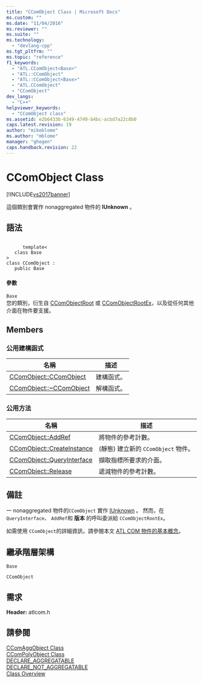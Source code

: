 ```yaml
---
title: "CComObject Class | Microsoft Docs"
ms.custom: ""
ms.date: "11/04/2016"
ms.reviewer: ""
ms.suite: ""
ms.technology: 
  - "devlang-cpp"
ms.tgt_pltfrm: ""
ms.topic: "reference"
f1_keywords: 
  - "ATL.CComObject<Base>"
  - "ATL::CComObject"
  - "ATL::CComObject<Base>"
  - "ATL.CComObject"
  - "CComObject"
dev_langs: 
  - "C++"
helpviewer_keywords: 
  - "CComObject class"
ms.assetid: e2b6433b-6349-4749-b4bc-acbd7a22c8b0
caps.latest.revision: 19
author: "mikeblome"
ms.author: "mblome"
manager: "ghogen"
caps.handback.revision: 22
---
```

# CComObject Class
[!INCLUDE[vs2017banner](../../assembler/inline/includes/vs2017banner.md)]

這個類別會實作 nonaggregated 物件的 **IUnknown** 。  
  
## 語法  
  
```  
  
      template<  
   class Base   
>  
class CComObject :  
   public Base  
```  
  
#### 參數  
 `Base`  
 您的類別，衍生自 [CComObjectRoot](../../atl/reference/ccomobjectroot-class.md) 或 [CComObjectRootEx](../../atl/reference/ccomobjectrootex-class.md)，以及從任何其他介面在物件要支援。  
  
## Members  
  
### 公用建構函式  
  
|名稱|描述|  
|--------|--------|  
|[CComObject::CComObject](../Topic/CComObject::CComObject.md)|建構函式。|  
|[CComObject::~CComObject](../Topic/CComObject::~CComObject.md)|解構函式。|  
  
### 公用方法  
  
|名稱|描述|  
|--------|--------|  
|[CComObject::AddRef](../Topic/CComObject::AddRef.md)|將物件的參考計數。|  
|[CComObject::CreateInstance](../Topic/CComObject::CreateInstance.md)|\(靜態\) 建立新的 `CComObject` 物件。|  
|[CComObject::QueryInterface](../Topic/CComObject::QueryInterface.md)|擷取指標所要求的介面。|  
|[CComObject::Release](../Topic/CComObject::Release.md)|遞減物件的參考計數。|  
  
## 備註  
 一 nonaggregated 物件的`CComObject` 實作 [IUnknown](http://msdn.microsoft.com/library/windows/desktop/ms680509) 。  然而，在 `QueryInterface`、 `AddRef`和 **版本** 的呼叫委派給 `CComObjectRootEx`。  
  
 如需使用 `CComObject`的詳細資訊，請參閱本文 [ATL COM 物件的基本概念](../../atl/fundamentals-of-atl-com-objects.md)。  
  
## 繼承階層架構  
 `Base`  
  
 `CComObject`  
  
## 需求  
 **Header:** atlcom.h  
  
## 請參閱  
 [CComAggObject Class](../../atl/reference/ccomaggobject-class.md)   
 [CComPolyObject Class](../../atl/reference/ccompolyobject-class.md)   
 [DECLARE\_AGGREGATABLE](../Topic/DECLARE_AGGREGATABLE.md)   
 [DECLARE\_NOT\_AGGREGATABLE](../Topic/DECLARE_NOT_AGGREGATABLE.md)   
 [Class Overview](../../atl/atl-class-overview.md)